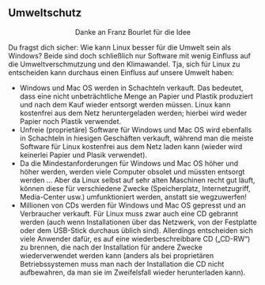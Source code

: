 <?php require("../../entete.php"); ?> <?php require("../../base.php"); ?> <?php require("../../fonctions.php"); ?>

<div id="corps">

<h2>Umweltschutz</h2>

<p align="center">Danke an Franz Bourlet für die Idee</p>

<p>Du fragst dich sicher: Wie kann Linux besser für die Umwelt sein als Windows? Beide sind doch schließlich nur Software mit wenig Einfluss auf die Umweltverschmutzung und den Klimawandel. Tja, sich für Linux zu entscheiden kann durchaus einen Einfluss auf unsere Umwelt haben:</p>

<ul>

<li>Windows und Mac OS werden in Schachteln verkauft. Das bedeutet, dass eine nicht unbeträchtliche Menge an Papier und Plastik produziert und nach dem Kauf wieder entsorgt werden müssen. Linux kann kostenfrei aus dem Netz heruntergeladen werden; hierbei wird weder Papier noch Plastik verwendet.</li>

<li>Unfreie (proprietäre) Software für Windows und Mac OS wird ebenfalls in Schachteln in hiesigen Geschäften verkauft, während man die meiste Software für Linux kostenfrei aus dem Netz laden kann (wieder wird keinerlei Papier und Plasik verwendet).</li>

<li>Da die Mindestanforderungen für Windows und Mac OS höher und höher werden, werden viele Computer obsolet und müssten entsorgt werden … Aber da Linux selbst auf sehr alten Maschinen recht gut läuft, können diese für verschiedene Zwecke (Speicherplatz, Internetzugriff, Media-Center usw.) umfunktioniert werden, anstatt sie wegzuwerfen!</li>

<li>Millionen von CDs werden für Windows und Mac OS gepresst und an Verbraucher verkauft. Für Linux muss zwar auch eine CD gebrannt werden (auch wenn Installationen über das Netzwerk, von der Festplatte oder dem USB-Stick durchaus üblich sind). Allerdings entscheiden sich viele Anwender dafür, es auf eine wiederbeschreibbare CD („CD-RW“) zu brennen, die nach der Installation für andere Zwecke wiederverwendet werden kann (anders als bei proprietären Betriebssystemen muss man nach der Installation die CD nicht aufbewahren, da man sie im Zweifelsfall wieder herunterladen kann).</li>

</ul>

</div>
</body>
</html>
